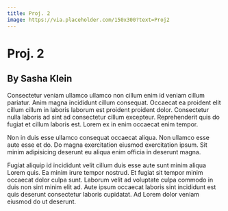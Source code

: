 ```yaml
---
title: Proj. 2
image: https://via.placeholder.com/150x300?text=Proj2
---
```


# Proj. 2

## By Sasha Klein

Consectetur veniam ullamco ullamco non cillum enim id veniam cillum pariatur. Anim magna incididunt cillum consequat. Occaecat ea proident elit cillum cillum in laboris laborum est proident proident dolor. Consectetur nulla laboris ad sint ad consectetur cillum excepteur. Reprehenderit quis do fugiat et cillum laboris est. Lorem ex in enim occaecat enim tempor.

Non in duis esse ullamco consequat occaecat aliqua. Non ullamco esse aute esse et do. Do magna exercitation eiusmod exercitation ipsum. Sit minim adipisicing deserunt eu aliqua enim officia in deserunt magna.

Fugiat aliquip id incididunt velit cillum duis esse aute sunt minim aliqua Lorem quis. Ea minim irure tempor nostrud. Et fugiat sit tempor minim occaecat dolor culpa sunt. Laborum velit ad voluptate culpa commodo in duis non sint minim elit ad. Aute ipsum occaecat laboris sint incididunt est quis deserunt consectetur laboris cupidatat. Ad Lorem dolor veniam eiusmod do ut deserunt.
